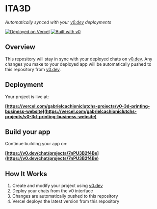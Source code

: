 # ITA3D

*Automatically synced with your [v0.dev](https://v0.dev) deployments*

[![Deployed on Vercel](https://img.shields.io/badge/Deployed%20on-Vercel-black?style=for-the-badge&logo=vercel)](https://vercel.com/gabrielcachioniclutchs-projects/v0-3d-printing-business-website)
[![Built with v0](https://img.shields.io/badge/Built%20with-v0.dev-black?style=for-the-badge)](https://v0.dev/chat/projects/7nPU3B2f4Be)

## Overview

This repository will stay in sync with your deployed chats on [v0.dev](https://v0.dev).
Any changes you make to your deployed app will be automatically pushed to this repository from [v0.dev](https://v0.dev).

## Deployment

Your project is live at:

**[https://vercel.com/gabrielcachioniclutchs-projects/v0-3d-printing-business-website](https://vercel.com/gabrielcachioniclutchs-projects/v0-3d-printing-business-website)**

## Build your app

Continue building your app on:

**[https://v0.dev/chat/projects/7nPU3B2f4Be](https://v0.dev/chat/projects/7nPU3B2f4Be)**

## How It Works

1. Create and modify your project using [v0.dev](https://v0.dev)
2. Deploy your chats from the v0 interface
3. Changes are automatically pushed to this repository
4. Vercel deploys the latest version from this repository